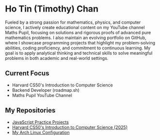 # Ho Tin (Timothy) Chan
Fueled by a strong passion for mathematics, physics, and computer science, I actively create educational content on my YouTube channel Maths Pupil, focusing on solutions and rigorous proofs of advanced pure mathematics problems. I also maintain an evolving portfolio on GitHub, where I showcase programming projects that highlight my problem-solving abilities, coding proficiency, and commitment to continuous learning. My goal is to apply analytical thinking and technical skills to solve meaningful problems in both academic and real-world settings.
## Current Focus
- Harvard CS50's Introduction to Computer Science
- Backend Developer (roadmap.sh)
- Maths Pupil YouTube Channel
## My Repositories
- [JavaScript Practice Projects](https://github.com/faitinchan/JavaScript_Practice)
- [Harvard CS50's Introduction to Computer Science (2025)](https://github.com/faitinchan/CS50x)
- [My Arch Linux Configuration](https://github.com/faitinchan/My_Arch_Linux_Configuration)

<!--
**faitinchan/faitinchan** is a ✨ _special_ ✨ repository because its `README.md` (this file) appears on your GitHub profile.

Here are some ideas to get you started:

- 🔭 I’m currently working on ...
- 🌱 I’m currently learning ...
- 👯 I’m looking to collaborate on ...
- 🤔 I’m looking for help with ...
- 💬 Ask me about ...
- 📫 How to reach me: ...
- 😄 Pronouns: ...
- ⚡ Fun fact: ...
-->
